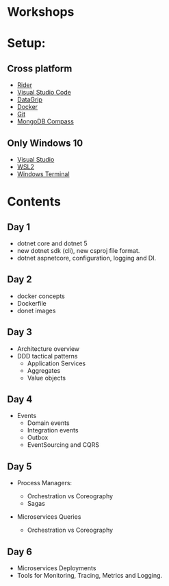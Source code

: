 # Workshops

# Setup: 

## Cross platform
* [Rider](https://www.jetbrains.com/rider/download/)
* [Visual Studio Code](https://code.visualstudio.com/)
* [DataGrip](https://www.jetbrains.com/datagrip/download/)
* [Docker](https://www.docker.com/products/docker-desktop) 
* [Git](https://git-scm.com/downloads)
* [MongoDB Compass](https://www.mongodb.com/try/download/compass/)

## Only Windows 10
* [Visual Studio](https://visualstudio.microsoft.com/downloads/)
* [WSL2](https://docs.microsoft.com/en-us/windows/wsl/install-win10)
* [Windows Terminal](https://github.com/microsoft/terminal)

# Contents

## Day 1

- dotnet core and dotnet 5
- new dotnet sdk (cli), new csproj file format.
- dotnet aspnetcore, configuration, logging and DI.

## Day 2

- docker concepts
- Dockerfile
- donet images

## Day 3

- Architecture overview
- DDD tactical patterns
    * Application Services
    * Aggregates
    * Value objects

## Day 4

- Events
    * Domain events
    * Integration events
    * Outbox
    * EventSourcing and CQRS 

## Day 5

- Process Managers:
    * Orchestration vs Coreography
    * Sagas

- Microservices Queries
    * Orchestration vs Coreography

## Day 6

- Microservices Deployments
- Tools for Monitoring, Tracing, Metrics and Logging.

